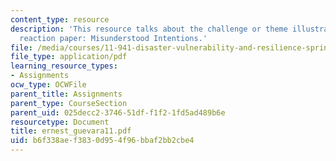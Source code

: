```yaml
---
content_type: resource
description: 'This resource talks about the challenge or theme illustrated by the
  reaction paper: Misunderstood Intentions.'
file: /media/courses/11-941-disaster-vulnerability-and-resilience-spring-2005/b6f338aef3830d954f96bbaf2bb2cbe4_ernest_guevara11.pdf
file_type: application/pdf
learning_resource_types:
- Assignments
ocw_type: OCWFile
parent_title: Assignments
parent_type: CourseSection
parent_uid: 025decc2-3746-51df-f1f2-1fd5ad489b6e
resourcetype: Document
title: ernest_guevara11.pdf
uid: b6f338ae-f383-0d95-4f96-bbaf2bb2cbe4
---
```

